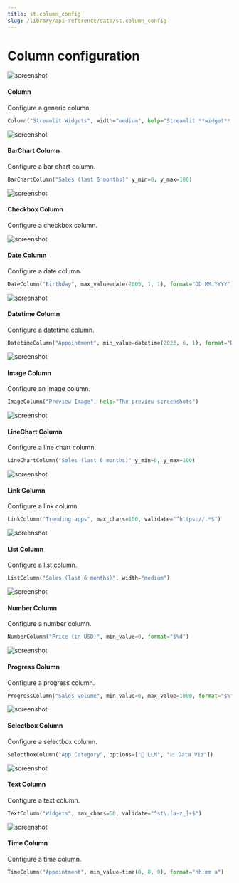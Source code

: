 ```yaml
---
title: st.column_config
slug: /library/api-reference/data/st.column_config
---
```


# Column configuration

<TileContainer>
<RefCard href="/library/api-reference/data/st.column_config/st.column_config.column">
<Image pure alt="screenshot" src="/images/api/column_config.column.jpg" />

#### Column

Configure a generic column.

```python
Column("Streamlit Widgets", width="medium", help="Streamlit **widget** commands 🎈")
```

</RefCard>
<RefCard href="/library/api-reference/data/st.column_config/st.column_config.barchartcolumn">
<Image pure alt="screenshot" src="/images/api/column_config.barchartcolumn.jpg" />

#### BarChart Column

Configure a bar chart column.

```python
BarChartColumn("Sales (last 6 months)" y_min=0, y_max=100)
```

</RefCard>
<RefCard href="/library/api-reference/data/st.column_config/st.column_config.checkboxcolumn">
<Image pure alt="screenshot" src="/images/api/column_config.checkboxcolumn.jpg" />

#### Checkbox Column

Configure a checkbox column.

</RefCard>
<RefCard href="/library/api-reference/data/st.column_config/st.column_config.datecolumn">
<Image pure alt="screenshot" src="/images/api/column_config.datecolumn.jpg" />

#### Date Column

Configure a date column.

```python
DateColumn("Birthday", max_value=date(2005, 1, 1), format="DD.MM.YYYY")
```

</RefCard>
<RefCard href="/library/api-reference/data/st.column_config/st.column_config.datetimecolumn">
<Image pure alt="screenshot" src="/images/api/column_config.datetimecolumn.jpg" />

#### Datetime Column

Configure a datetime column.

```python
DatetimeColumn("Appointment", min_value=datetime(2023, 6, 1), format="D MMM YYYY, h:mm a")
```

</RefCard>
<RefCard href="/library/api-reference/data/st.column_config/st.column_config.imagecolumn">
<Image pure alt="screenshot" src="/images/api/column_config.imagecolumn.jpg" />

#### Image Column

Configure an image column.

```python
ImageColumn("Preview Image", help="The preview screenshots")
```

</RefCard>
<RefCard href="/library/api-reference/data/st.column_config/st.column_config.linechcolumn">
<Image pure alt="screenshot" src="/images/api/column_config.linechartcolumn.jpg" />

#### LineChart Column

Configure a line chart column.

```python
LineChartColumn("Sales (last 6 months)" y_min=0, y_max=100)
```

</RefCard>
<RefCard href="/library/api-reference/data/st.column_config/st.column_config.linkcolumn">
<Image pure alt="screenshot" src="/images/api/column_config.linkcolumn.jpg" />

#### Link Column

Configure a link column.

```python
LinkColumn("Trending apps", max_chars=100, validate="^https://.*$")
```

</RefCard>
<RefCard href="/library/api-reference/data/st.column_config/st.column_config.listcolumn">
<Image pure alt="screenshot" src="/images/api/column_config.listcolumn.jpg" />

#### List Column

Configure a list column.

```python
ListColumn("Sales (last 6 months)", width="medium")
```

</RefCard>
<RefCard href="/library/api-reference/data/st.column_config/st.column_config.numbercolumn">
<Image pure alt="screenshot" src="/images/api/column_config.numbercolumn.jpg" />

#### Number Column

Configure a number column.

```python
NumberColumn("Price (in USD)", min_value=0, format="$%d")
```

</RefCard>
<RefCard href="/library/api-reference/data/st.column_config/st.column_config.progresscolumn">
<Image pure alt="screenshot" src="/images/api/column_config.progresscolumn.jpg" />

#### Progress Column

Configure a progress column.

```python
ProgressColumn("Sales volume", min_value=0, max_value=1000, format="$%f")
```

</RefCard>
<RefCard href="/library/api-reference/data/st.column_config/st.column_config.selectboxcolumn">
<Image pure alt="screenshot" src="/images/api/column_config.selectboxcolumn.jpg" />

#### Selectbox Column

Configure a selectbox column.

```python
SelectboxColumn("App Category", options=["🤖 LLM", "📈 Data Viz"])
```

</RefCard>
<RefCard href="/library/api-reference/data/st.column_config/st.column_config.textcolumn">
<Image pure alt="screenshot" src="/images/api/column_config.textcolumn.jpg" />

#### Text Column

Configure a text column.

```python
TextColumn("Widgets", max_chars=50, validate="^st\.[a-z_]+$")
```

</RefCard>
<RefCard href="/library/api-reference/data/st.column_config/st.column_config.timecolumn">
<Image pure alt="screenshot" src="/images/api/column_config.timecolumn.jpg" />

#### Time Column

Configure a time column.

```python
TimeColumn("Appointment", min_value=time(8, 0, 0), format="hh:mm a")
```

</RefCard>
</TileContainer>
